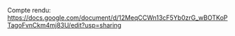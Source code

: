 Compte rendu: https://docs.google.com/document/d/12MeqCCWn13cF5Yb0zrG_wBOTKoPTagoFvnCkm4mj83U/edit?usp=sharing